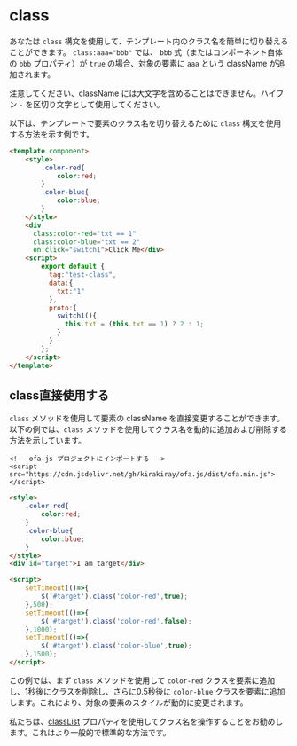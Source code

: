 # class

あなたは `class` 構文を使用して、テンプレート内のクラス名を簡単に切り替えることができます。 `class:aaa="bbb"` では、 `bbb` 式（またはコンポーネント自体の `bbb` プロパティ）が `true` の場合、対象の要素に `aaa` という className が追加されます。

注意してください、className には大文字を含めることはできません。ハイフン `-` を区切り文字として使用してください。

以下は、テンプレートで要素のクラス名を切り替えるために `class` 構文を使用する方法を示す例です。

<comp-viewer comp-name="test-class">

```html
<template component>
    <style>
        .color-red{
            color:red;
        }
        .color-blue{
            color:blue;
        }
    </style>
    <div 
      class:color-red="txt == 1" 
      class:color-blue="txt == 2" 
      on:click="switch1">Click Me</div>
    <script>
        export default {
          tag:"test-class",
          data:{
            txt:"1"
          },
          proto:{
            switch1(){
              this.txt = (this.txt == 1) ? 2 : 1;
            }
          }
        };
    </script>
</template>
```

</comp-viewer>

## class直接使用する

`class` メソッドを使用して要素の className を直接変更することができます。以下の例では、`class` メソッドを使用してクラス名を動的に追加および削除する方法を示しています。

<html-viewer>

```
<!-- ofa.js プロジェクトにインポートする -->
<script src="https://cdn.jsdelivr.net/gh/kirakiray/ofa.js/dist/ofa.min.js"></script>
```

```html
<style>
    .color-red{
        color:red;
    }
    .color-blue{
        color:blue;
    }
</style>
<div id="target">I am target</div>

<script>
    setTimeout(()=>{
        $('#target').class('color-red',true);
    },500);
    setTimeout(()=>{
        $('#target').class('color-red',false);
    },1000);
    setTimeout(()=>{
        $('#target').class('color-blue',true);
    },1500);
</script>
```

</html-viewer>


この例では、まず `class` メソッドを使用して `color-red` クラスを要素に追加し、1秒後にクラスを削除し、さらに0.5秒後に `color-blue` クラスを要素に追加します。これにより、対象の要素のスタイルが動的に変更されます。

私たちは、[classList](../props/class-list.md) プロパティを使用してクラス名を操作することをお勧めします。これはより一般的で標準的な方法です。